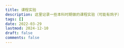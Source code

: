 ```yaml
---
title: 课程实验
description: 这里记录一些本科时期做的课程实验（可能有鸽子）
tags: []
date: 2022-03-29
lastmod: 2024-12-10
draft: false
comments: false
---
```

